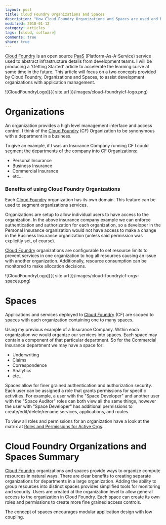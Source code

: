 ```yaml
---
layout: post
title: Cloud Foundry Organizations and Spaces
description: "How Cloud Foundry Organizations and Spaces are used and how they fit into the Cloud Foundry ecosystem."
modified: 2018-01-12
category: articles
tags: [cloud, software]
comments: true
share: true
---
```


[Cloud Foundry](https://cloudfoundry.org/) is an open source 
[PaaS](https://en.wikipedia.org/wiki/Platform_as_a_service) (Platform-As-A-Service) service 
used to abstract infrastructure details from development teams.  I will be 
producing a 'Getting Started' article to accelerate the learning curve at 
some time in the future.  This article will focus on a two concepts 
provided by Cloud Foundry, Organizations and Spaces, to assist development 
organizations with application management.

![CloudFoundryLogo]({{ site.url }}/images/cloud-foundry/cf-logo.png)

# Organizations

An organization provides a high level management interface and access 
control.  I think of the [Cloud Foundry](https://cloudfoundry.org/) 
(CF) Organization to be synonymous with a department in a business.  

To give an example, if I was an Insurance Company running CF I could 
segment the departments of the company into CF Organizations:

* Personal Insurance
* Business Insurance
* Commercial Insurance
* etc...

### Benefits of using Cloud Foundry Organizations

Each [Cloud Foundry](https://cloudfoundry.org/) organization has its 
own domain.  This feature can be used to segment organizations 
services.

Organizations are setup to allow individual users to have access to the 
organization.  In the above insurance company example we can enforce 
authentication and authorization for each organization, so a developer 
in the Personal Insurance organization would not have access to make a 
change in the Business Insurance organization (unless said permission 
was explicitly set, of course). 

[Cloud Foundry](https://cloudfoundry.org/) organizations are configurable 
to set resource limits to prevent services in one organization to hog 
all resources causing an issue with another organization.  Additionally, 
resource consumption can be monitored to make allocation decisions.

![CloudFoundryLogo]({{ site.url }}/images/cloud-foundry/cf-orgs-spaces.png)

# Spaces

Applications and services deployed to 
[Cloud Foundry](https://cloudfoundry.org/) (CF) are scoped to 
spaces with each organization containing one to many spaces.

Using my previous example of a Insurance Company.  Within each organization 
we would organize our services into spaces.  Each space may contain a 
component of that particular department.  So for the Commercial Insurance 
department we may have a space for:
 
* Underwriting
* Claims
* Correspondence
* Analytics
* etc... 

Spaces allow for finer grained authentication and authorization security.  
Each user can be assigned a role that grants permissions for specific 
activities.  For example, a user with the "Space Developer" and another 
user with the "Space Auditor" roles can both view all the same things, 
however the user with "Space Developer" has additional permissions to 
create/edit/delete/rename services, applications, and routes.

To view all roles and permissions for an organization have a look at the 
matrix at [Roles and Permissions for Active Orgs](http://docs.cloudfoundry.org/concepts/roles.html#roles).

# Cloud Foundry Organizations and Spaces Summary

[Cloud Foundry](https://cloudfoundry.org/) organizations and spaces provide 
ways to organize compute resources in natural ways.  There are clear 
benefits to creating separate organizations for departments in a large 
organization.  Adding the ability to group resources into distinct 
spaces provides simplified tools for monitoring and security.  Users are 
created at the organization level to allow general access to the 
organization in Cloud Foundry.  Each space can create its own roles 
and permissions to create more fine grained access controls. 

The concept of spaces encourages modular application design with low 
coupling.  
